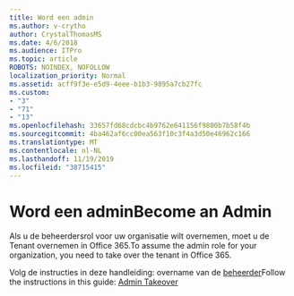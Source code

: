 ```yaml
---
title: Word een admin
ms.author: v-crytho
author: CrystalThomasMS
ms.date: 4/6/2018
ms.audience: ITPro
ms.topic: article
ROBOTS: NOINDEX, NOFOLLOW
localization_priority: Normal
ms.assetid: acff9f3e-e5d9-4eee-b1b3-9895a7cb27fc
ms.custom:
- "3"
- "71"
- "13"
ms.openlocfilehash: 33657fd68cdcbc4b9762e641156f9800b7b58f4b
ms.sourcegitcommit: 4ba462af6cc00ea563f10c3f4a3d50e46962c166
ms.translationtype: MT
ms.contentlocale: nl-NL
ms.lasthandoff: 11/19/2019
ms.locfileid: "38715415"
---
```

# <a name="become-an-admin"></a><span data-ttu-id="a77c8-102">Word een admin</span><span class="sxs-lookup"><span data-stu-id="a77c8-102">Become an Admin</span></span>

<span data-ttu-id="a77c8-103">Als u de beheerdersrol voor uw organisatie wilt overnemen, moet u de Tenant overnemen in Office 365.</span><span class="sxs-lookup"><span data-stu-id="a77c8-103">To assume the admin role for your organization, you need to take over the tenant in Office 365.</span></span>
  
<span data-ttu-id="a77c8-104">Volg de instructies in deze handleiding: overname van de [beheerder](https://docs.microsoft.com/azure/active-directory/users-groups-roles/domains-admin-takeover)</span><span class="sxs-lookup"><span data-stu-id="a77c8-104">Follow the instructions in this guide: [Admin Takeover](https://docs.microsoft.com/azure/active-directory/users-groups-roles/domains-admin-takeover)</span></span>